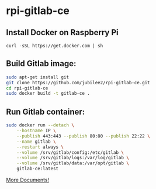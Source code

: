 # rpi-gitlab-ce

## Install Docker on Raspberry Pi
```
curl -sSL https://get.docker.com | sh
```

## Build Gitlab image:
```bash
sudo apt-get install git 
git clone https://github.com/jubilee2/rpi-gitlab-ce.git
cd rpi-gitlab-ce
sudo docker build -t gitlab-ce .
```

## Run Gitlab container:
```bash
sudo docker run --detach \
    --hostname IP \
    --publish 443:443 --publish 80:80 --publish 22:22 \
    --name gitlab \
    --restart always \
    --volume /srv/gitlab/config:/etc/gitlab \
    --volume /srv/gitlab/logs:/var/log/gitlab \
    --volume /srv/gitlab/data:/var/opt/gitlab \
    gitlab-ce:latest
```

[More Documents!](https://docs.gitlab.com/omnibus/docker/)
